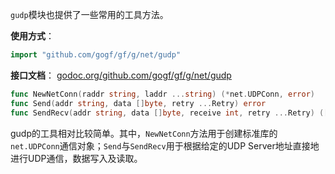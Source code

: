 `gudp`模块也提供了一些常用的工具方法。

**使用方式**：
```go
import "github.com/gogf/gf/g/net/gudp"
```

**接口文档**：
[godoc.org/github.com/gogf/gf/g/net/gudp](https://godoc.org/github.com/gogf/gf/g/net/gudp)
```go
func NewNetConn(raddr string, laddr ...string) (*net.UDPConn, error)
func Send(addr string, data []byte, retry ...Retry) error
func SendRecv(addr string, data []byte, receive int, retry ...Retry) ([]byte, error)
```

gudp的工具相对比较简单。其中，```NewNetConn```方法用于创建标准库的```net.UDPConn```通信对象；```Send```与```SendRecv```用于根据给定的UDP Server地址直接地进行UDP通信，数据写入及读取。
